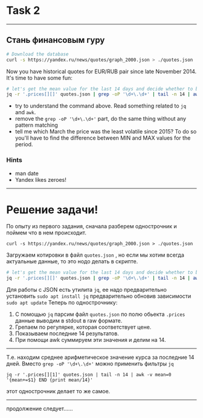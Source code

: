 # Task 2
****
## Стань финансовым гуру
```sh
# Download the database
curl -s https://yandex.ru/news/quotes/graph_2000.json > ./quotes.json
```
Now you have historical quotes for EUR/RUB pair since late November 2014. It's time to have some fun:
```sh
# let's get the mean value for the last 14 days and decide whether to buy Euros:
jq -r '.prices[][]' quotes.json | grep -oP '\d+\.\d+' | tail -n 14 | awk -v mean=0 '{mean+=$1} END {print mean/14}'
```
* try to understand the command above. Read something related to `jq` and `awk`.
* remove the `grep -oP '\d+\.\d+'` part, do the same thing without any pattern matching
* tell me which March the price was the least volatile since 2015? To do so you'll have to find the difference between MIN and MAX values for the period.

### Hints
* man date
* Yandex likes zeroes!
****
# Решение задачи!

По опыту из первого задания, сначала разберем однострочник и поймем что в нем происходит.

`curl -s https://yandex.ru/news/quotes/graph_2000.json > ./quotes.json`

Загружаем котировки в файл `quotes.json` , но если мы хотим всегда актуальные данные, то это нодо делать в скрипте.

```sh
# let's get the mean value for the last 14 days and decide whether to buy Euros:
jq -r '.prices[][]' quotes.json | grep -oP '\d+\.\d+' | tail -n 14 | awk -v mean=0 '{mean+=$1} END {print mean/14}'
```

Для работы с JSON есть утилита `jq`, ее надо предварительно установить `sudo apt install jq` предварительно обновив зависимости `sudo apt update`
Теперь по однострочнику:
1. С помощью `jq` парсим файл `quotes.json` по полю обьекта `.prices` данные выводим в stdout в raw формате.
2. Грепаем по регулярке, которая соответствует цене.
3. Показываем последние 14 результатов.
4. При помощи awk суммируем эти значения и делим на 14.

***
Т.е. находим среднее арифметическое значение курса за последние 14 дней.
Вместо `grep -oP '\d+\.\d+'` можно применить фильтры `jq`

`jq -r '.prices[][1]' quotes.json | tail -n 14 | awk -v mean=0 '{mean+=$1} END {print mean/14}'`

этот однострочник делает то же самое.
***

продолжение следует......
